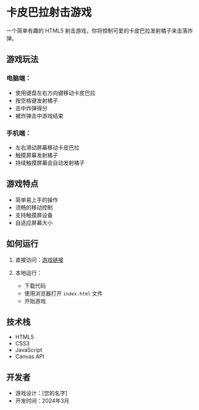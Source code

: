 # 卡皮巴拉射击游戏

一个简单有趣的 HTML5 射击游戏，你将控制可爱的卡皮巴拉发射橘子来击落炸弹。

## 游戏玩法

### 电脑端：
- 使用键盘左右方向键移动卡皮巴拉
- 按空格键发射橘子
- 击中炸弹得分
- 被炸弹击中游戏结束

### 手机端：
- 左右滑动屏幕移动卡皮巴拉
- 触摸屏幕发射橘子
- 持续触摸屏幕会自动发射橘子

## 游戏特点

- 简单易上手的操作
- 流畅的移动控制
- 支持触摸屏设备
- 自适应屏幕大小

## 如何运行

1. 直接访问：[游戏链接](https://sztfayt.github.io/capybara-game-github/)

2. 本地运行：
   - 下载代码
   - 使用浏览器打开 `index.html` 文件
   - 开始游戏

## 技术栈

- HTML5
- CSS3
- JavaScript
- Canvas API

## 开发者

- 游戏设计：[您的名字]
- 开发时间：2024年3月 